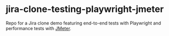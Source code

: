 # jira-clone-testing-playwright-jmeter
Repo for a Jira clone demo featuring end-to-end tests with Playwright and performance tests with [JMeter](./jmeter/README.md).
